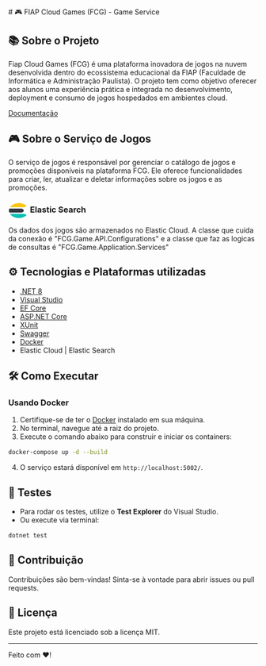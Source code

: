 ﻿﻿# 🎮 FIAP Cloud Games (FCG) - Game Service

## 📚 Sobre o Projeto

Fiap Cloud Games (FCG) é uma plataforma inovadora de jogos na nuvem desenvolvida dentro do ecossistema educacional da FIAP (Faculdade de Informática e Administração Paulista). O projeto tem como objetivo oferecer aos alunos uma experiência prática e integrada no desenvolvimento, deployment e consumo de jogos hospedados em ambientes cloud.

[Documentação](https://www.notion.so/Fiap-Cloud-Games-FCG-1dea50ade75480e78653c05e2cca2193?pvs=4)

## 🎮 Sobre o Serviço de Jogos

O serviço de jogos é responsável por gerenciar o catálogo de jogos e promoções disponíveis na plataforma FCG. Ele oferece funcionalidades para criar, ler, atualizar e deletar informações sobre os jogos e as promoções.

### <img align="center" height="30" width="40" src="https://raw.githubusercontent.com/devicons/devicon/master/icons/elasticsearch/elasticsearch-original.svg"> Elastic Search

Os dados dos jogos são armazenados no Elastic Cloud. A classe que cuida da conexão é "FCG.Game.API.Configurations" e a classe que faz as logicas de consultas é "FCG.Game.Application.Services"
      
## ⚙️ Tecnologias e Plataformas utilizadas

- [.NET 8](https://dotnet.microsoft.com/download/dotnet/8.0)
- [Visual Studio](https://visualstudio.microsoft.com/pt-br/)
- [EF Core](https://learn.microsoft.com/pt-br/ef/core/)
- [ASP.NET Core](https://learn.microsoft.com/en-us/aspnet/core/)
- [XUnit](https://xunit.net/)
- [Swagger](https://swagger.io/)
- [Docker](https://www.docker.com/)
- Elastic Cloud | Elastic Search
  
## 🛠️ Como Executar

### Usando Docker

1. Certifique-se de ter o [Docker](https://www.docker.com/get-started/) instalado em sua máquina.
2. No terminal, navegue até a raiz do projeto.
3. Execute o comando abaixo para construir e iniciar os containers:

```bash
docker-compose up -d --build
```

4. O serviço estará disponível em `http://localhost:5002/`.


## 🧪 Testes

- Para rodar os testes, utilize o **Test Explorer** do Visual Studio.
- Ou execute via terminal:

```bash
dotnet test
```

## 🤝 Contribuição

Contribuições são bem-vindas! Sinta-se à vontade para abrir issues ou pull requests.

## 📄 Licença

Este projeto está licenciado sob a licença MIT.

---

Feito com ❤️!
